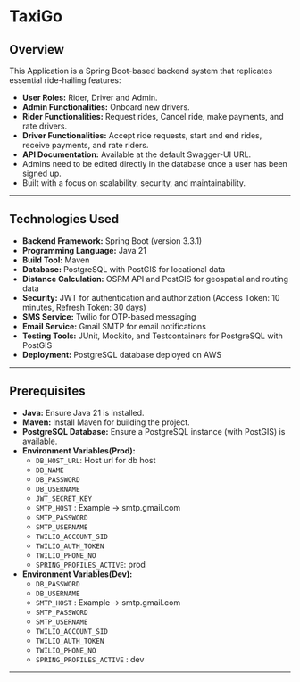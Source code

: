 # TaxiGo


## Overview
This Application is a Spring Boot-based backend system that replicates essential ride-hailing features:
- **User Roles:** Rider, Driver and Admin.
- **Admin Functionalities:** Onboard new drivers.
- **Rider Functionalities:** Request rides, Cancel ride, make payments, and rate drivers.
- **Driver Functionalities:** Accept ride requests, start and end rides, receive payments, and rate riders.
- **API Documentation:** Available at the default Swagger-UI URL.
- Admins need to be edited directly in the database once a user has been signed up.
- Built with a focus on scalability, security, and maintainability.

---

## Technologies Used
- **Backend Framework:** Spring Boot (version 3.3.1)
- **Programming Language:** Java 21
- **Build Tool:** Maven
- **Database:** PostgreSQL with PostGIS for locational data
- **Distance Calculation:** OSRM API and PostGIS for geospatial and routing data
- **Security:** JWT for authentication and authorization (Access Token: 10 minutes, Refresh Token: 30 days)
- **SMS Service:** Twilio for OTP-based messaging
- **Email Service:** Gmail SMTP for email notifications
- **Testing Tools:** JUnit, Mockito, and Testcontainers for PostgreSQL with PostGIS
- **Deployment:** PostgreSQL database deployed on AWS

<!---

## API Documentation
- **Swagger-UI URL:** [http://taxigo-spring-boot-env.eba-m3shttpe.ap-south-1.elasticbeanstalk.com/swagger-ui/index.html]

-->
---

## Prerequisites
- **Java:** Ensure Java 21 is installed.
- **Maven:** Install Maven for building the project.
- **PostgreSQL Database:** Ensure a PostgreSQL instance (with PostGIS) is available.
- **Environment Variables(Prod):**
  - `DB_HOST_URL`: Host url for db host
  - `DB_NAME`
  - `DB_PASSWORD`
  - `DB_USERNAME`
  - `JWT_SECRET_KEY`
  - `SMTP_HOST` : Example -> smtp.gmail.com
  - `SMTP_PASSWORD`
  - `SMTP_USERNAME`
  - `TWILIO_ACCOUNT_SID`
  - `TWILIO_AUTH_TOKEN`
  - `TWILIO_PHONE_NO`
  - `SPRING_PROFILES_ACTIVE`: prod
- **Environment Variables(Dev):**
  - `DB_PASSWORD`
  - `DB_USERNAME`
  - `SMTP_HOST` : Example -> smtp.gmail.com
  - `SMTP_PASSWORD`
  - `SMTP_USERNAME`
  - `TWILIO_ACCOUNT_SID`
  - `TWILIO_AUTH_TOKEN`
  - `TWILIO_PHONE_NO`
  - `SPRING_PROFILES_ACTIVE` : dev
    
---
